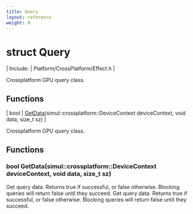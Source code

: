 ```yaml
---
title: Query
layout: reference
weight: 0
---
```

struct Query
===

| Include: | Platform/CrossPlatform/Effect.h |

Crossplatform GPU query class.


Functions
---

| bool | [GetData](#GetData)(simul::crossplatform::DeviceContext deviceContext, void data, size_t sz) |

Crossplatform GPU query class.
  


Functions
---

### <a name="GetData"/>bool GetData(simul::crossplatform::DeviceContext deviceContext, void data, size_t sz)
Get query data. Returns true if successful, or false otherwise.
Blocking queries will return false until they succeed.
Get query data. Returns true if successful, or false otherwise.
Blocking queries will return false until they succeed.
